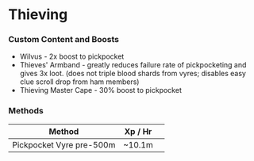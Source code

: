 # Thieving

### Custom Content and Boosts

* Wilvus - 2x boost to pickpocket
* Thieves' Armband - greatly reduces failure rate of pickpocketing and gives 3x loot. (does not triple blood shards from vyres; disables easy clue scroll drop from ham members)
* Thieving Master Cape - 30% boost to pickpocket

### Methods

| Method                   | Xp / Hr |   |
| ------------------------ | ------- | - |
| Pickpocket Vyre pre-500m | \~10.1m |   |
